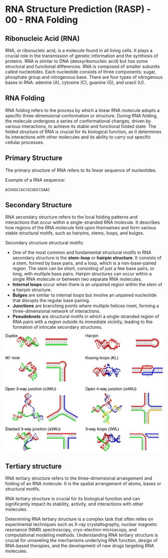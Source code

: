 # RNA Structure Prediction (RASP) - 00 - RNA Folding

## Ribonucleic Acid (RNA)
RNA, or ribonucleic acid, is a molecule found in all living cells. It plays a crucial role in the transmission of genetic information and the synthesis of proteins.
RNA is similar to DNA (deoxyribonucleic acid) but has some structural and functional differences. RNA is composed of smaller subunits called nucleotides.
Each nucleotide consists of three components: sugar, phosphate group and nitrogenous base. There are four types of nitrogenous bases in RNA: adenine (A), cytosine (C), guanine (G), and uracil (U).

## RNA Folding
RNA folding refers to the process by which a linear RNA molecule adopts a specific three-dimensional conformation or structure. During RNA folding, the molecule undergoes a series of conformational changes, driven by various interactions, to achieve its stable and functional folded state. The folded structure of RNA is crucial for its biological function, as it determines its interactions with other molecules and its ability to carry out specific cellular processes.

## Primary Structure
The primary structure of RNA refers to its linear sequence of nucleotides.

Example of a RNA sequence:
```
ACUUGCCACCGCUUCCUAAC
```

## Secondary Structure
RNA secondary structure refers to the local folding patterns and interactions that occur within a single-stranded RNA molecule. It describes how regions of the RNA molecule fold upon themselves and form various stable structural motifs, such as hairpins, stems, loops, and bulges.

Secondary structure structural motifs:
- One of the most common and fundamental structural motifs in RNA secondary structure is the **stem-loop** or **hairpin structure**. It consists of a stem, formed by base pairs, and a loop, which is a non-base-paired region. The stem can be short, consisting of just a few base pairs, or long, with multiple base pairs. Hairpin structures can occur within a single RNA molecule or between two separate RNA molecules.
- **Internal loops** occur when there is an unpaired region within the stem of a hairpin structure.
- **Bulges** are similar to internal loops but involve an unpaired nucleotide that disrupts the regular base pairing.
- **Junctions** are branching points where multiple helices meet, forming a three-dimensional network of interactions.
- **Pseudoknots** are structural motifs in which a single-stranded region of RNA pairs with a region outside its immediate vicinity, leading to the formation of intricate secondary structures.

<p align="center">
 <img src="../imgs/ss_struct_motifs.png" width="700">
</p>

## Tertiary structure
RNA tertiary structure refers to the three-dimensional arrangement and folding of an RNA molecule. It is the spatial arrangement of atoms, bases or structural motifs. 

RNA tertiary structure is crucial for its biological function and can significantly impact its stability, activity, and interactions with other molecules.

Determining RNA tertiary structure is a complex task that often relies on experimental techniques such as X-ray crystallography, nuclear magnetic resonance (NMR) spectroscopy, cryo-electron microscopy, and computational modeling methods. Understanding RNA tertiary structure is crucial for unraveling the mechanisms underlying RNA function, design of RNA-based therapies, and the development of new drugs targeting RNA molecules.
